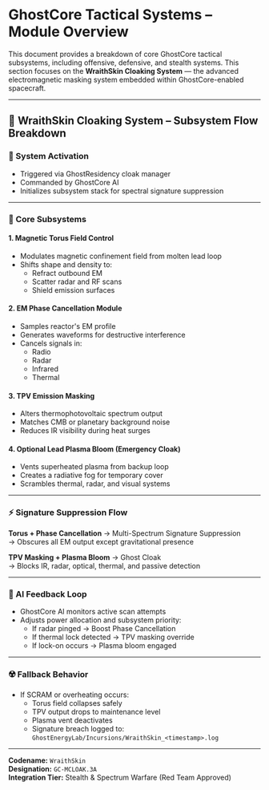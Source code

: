 
# GhostCore Tactical Systems – Module Overview

This document provides a breakdown of core GhostCore tactical subsystems, including offensive, defensive, and stealth systems. This section focuses on the **WraithSkin Cloaking System** — the advanced electromagnetic masking system embedded within GhostCore-enabled spacecraft.

---

## 🧬 WraithSkin Cloaking System – Subsystem Flow Breakdown

### 🔰 System Activation
- Triggered via GhostResidency cloak manager
- Commanded by GhostCore AI
- Initializes subsystem stack for spectral signature suppression

---

### 🧩 Core Subsystems

#### 1. Magnetic Torus Field Control
- Modulates magnetic confinement field from molten lead loop
- Shifts shape and density to:
  - Refract outbound EM
  - Scatter radar and RF scans
  - Shield emission surfaces

#### 2. EM Phase Cancellation Module
- Samples reactor's EM profile
- Generates waveforms for destructive interference
- Cancels signals in:
  - Radio
  - Radar
  - Infrared
  - Thermal

#### 3. TPV Emission Masking
- Alters thermophotovoltaic spectrum output
- Matches CMB or planetary background noise
- Reduces IR visibility during heat surges

#### 4. Optional Lead Plasma Bloom (Emergency Cloak)
- Vents superheated plasma from backup loop
- Creates a radiative fog for temporary cover
- Scrambles thermal, radar, and visual systems

---

### ⚡ Signature Suppression Flow

**Torus + Phase Cancellation**
  -> Multi-Spectrum Signature Suppression  
  -> Obscures all EM output except gravitational presence

**TPV Masking + Plasma Bloom**
  -> Ghost Cloak  
  -> Blocks IR, radar, optical, thermal, and passive detection

---

### 🤖 AI Feedback Loop

- GhostCore AI monitors active scan attempts
- Adjusts power allocation and subsystem priority:
  - If radar pinged → Boost Phase Cancellation
  - If thermal lock detected → TPV masking override
  - If lock-on occurs → Plasma bloom engaged

---

### ☢️ Fallback Behavior

- If SCRAM or overheating occurs:
  - Torus field collapses safely
  - TPV output drops to maintenance level
  - Plasma vent deactivates
  - Signature breach logged to:
    `GhostEnergyLab/Incursions/WraithSkin_<timestamp>.log`

---

**Codename:** `WraithSkin`  
**Designation:** `GC-MCLOAK.3A`  
**Integration Tier:** Stealth & Spectrum Warfare (Red Team Approved)
